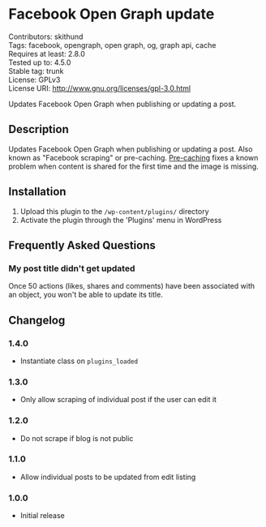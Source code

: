 # Facebook Open Graph update
Contributors: skithund  
Tags: facebook, opengraph, open graph, og, graph api, cache  
Requires at least: 2.8.0  
Tested up to: 4.5.0  
Stable tag: trunk  
License: GPLv3  
License URI: http://www.gnu.org/licenses/gpl-3.0.html

Updates Facebook Open Graph when publishing or updating a post.

## Description

Updates Facebook Open Graph when publishing or updating a post. Also known as "Facebook scraping" or pre-caching.
[Pre-caching](https://developers.facebook.com/docs/sharing/best-practices#precaching) fixes a known problem when content is shared for the first time and the image is missing.

## Installation

1. Upload this plugin to the `/wp-content/plugins/` directory
2. Activate the plugin through the 'Plugins' menu in WordPress

## Frequently Asked Questions

### My post title didn't get updated
Once 50 actions (likes, shares and comments) have been associated with an object, you won't be able to update its title.

## Changelog

### 1.4.0
* Instantiate class on `plugins_loaded`

### 1.3.0
* Only allow scraping of individual post if the user can edit it

### 1.2.0
* Do not scrape if blog is not public

### 1.1.0
* Allow individual posts to be updated from edit listing

### 1.0.0
* Initial release
